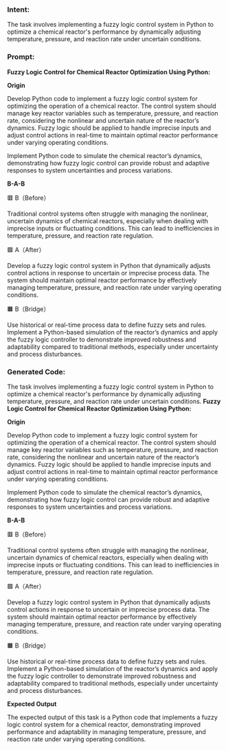 ### Intent:
The task involves implementing a fuzzy logic control system in Python to optimize a chemical reactor's performance by dynamically adjusting temperature, pressure, and reaction rate under uncertain conditions.

### Prompt:
**Fuzzy Logic Control for Chemical Reactor Optimization Using Python:**

**Origin**

Develop Python code to implement a fuzzy logic control system for optimizing the operation of a chemical reactor. The control system should manage key reactor variables such as temperature, pressure, and reaction rate, considering the nonlinear and uncertain nature of the reactor’s dynamics. Fuzzy logic should be applied to handle imprecise inputs and adjust control actions in real-time to maintain optimal reactor performance under varying operating conditions.

Implement Python code to simulate the chemical reactor’s dynamics, demonstrating how fuzzy logic control can provide robust and adaptive responses to system uncertainties and process variations.

**B-A-B**

🟥 B（Before）

Traditional control systems often struggle with managing the nonlinear, uncertain dynamics of chemical reactors, especially when dealing with imprecise inputs or fluctuating conditions. This can lead to inefficiencies in temperature, pressure, and reaction rate regulation.

🟩 A（After）

Develop a fuzzy logic control system in Python that dynamically adjusts control actions in response to uncertain or imprecise process data. The system should maintain optimal reactor performance by effectively managing temperature, pressure, and reaction rate under varying operating conditions.

🟧 B（Bridge）

Use historical or real-time process data to define fuzzy sets and rules. Implement a Python-based simulation of the reactor’s dynamics and apply the fuzzy logic controller to demonstrate improved robustness and adaptability compared to traditional methods, especially under uncertainty and process disturbances.

### Generated Code:
The task involves implementing a fuzzy logic control system in Python to optimize a chemical reactor's performance by dynamically adjusting temperature, pressure, and reaction rate under uncertain conditions.
**Fuzzy Logic Control for Chemical Reactor Optimization Using Python:**

**Origin**

Develop Python code to implement a fuzzy logic control system for optimizing the operation of a chemical reactor. The control system should manage key reactor variables such as temperature, pressure, and reaction rate, considering the nonlinear and uncertain nature of the reactor’s dynamics. Fuzzy logic should be applied to handle imprecise inputs and adjust control actions in real-time to maintain optimal reactor performance under varying operating conditions.

Implement Python code to simulate the chemical reactor’s dynamics, demonstrating how fuzzy logic control can provide robust and adaptive responses to system uncertainties and process variations.

**B-A-B**

🟥 B（Before）

Traditional control systems often struggle with managing the nonlinear, uncertain dynamics of chemical reactors, especially when dealing with imprecise inputs or fluctuating conditions. This can lead to inefficiencies in temperature, pressure, and reaction rate regulation.

🟩 A（After）

Develop a fuzzy logic control system in Python that dynamically adjusts control actions in response to uncertain or imprecise process data. The system should maintain optimal reactor performance by effectively managing temperature, pressure, and reaction rate under varying operating conditions.

🟧 B（Bridge）

Use historical or real-time process data to define fuzzy sets and rules. Implement a Python-based simulation of the reactor’s dynamics and apply the fuzzy logic controller to demonstrate improved robustness and adaptability compared to traditional methods, especially under uncertainty and process disturbances.

**Expected Output**

The expected output of this task is a Python code that implements a fuzzy logic control system for a chemical reactor, demonstrating improved performance and adaptability in managing temperature, pressure, and reaction rate under varying operating conditions.
